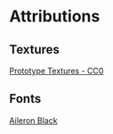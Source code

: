 # Attributions

## Textures

[Prototype Textures - CC0](https://www.kenney.nl/assets/prototype-textures)

## Fonts

[Aileron Black](https://www.fontsquirrel.com/license/aileron)
